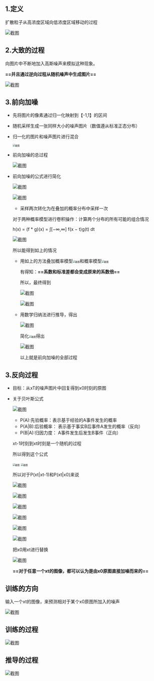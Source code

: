 ## 1.定义

扩散粒子从高浓度区域向低浓度区域移动的过程

![截图](c9ad379ceb16d9c7d3d8bb8dc75cab45.png)

## 2.大致的过程

向图片中不断地加入高斯噪声来模拟这种现象。

**==并且通过逆向过程从随机噪声中生成图片==**

![截图](c2b2886191aef3ed6b08b8ba23b9492f.png)

## 3.前向加噪

- 先将图片的像素通过归一化映射到【-1,1】的区间
- 随机采样生成一张同样大小的噪声图片（数值遵从标准正态分布）
- 归一化的图片和噪声图片进行混合
  
  <img src="7bc323c13b28133c57a3d205258704e0.png" alt="截图" style="zoom:50%;" />
- 前向加噪的总过程
  
  ![截图](61ac4f6c8659fa82e3f3d4ecdfdc2400.png)

- 前向加噪的公式进行简化
  
  ![截图](150c903af6e3a0439b6427abe949be7a.png)
  
  ![截图](4abab97511d024f08447ed157b4e337c.png)
  -  采样两次转化为在叠加的概率分布中采样一次
    
    对于两种概率模型进行卷积操作：计算两个分布的所有可能的组合情况
    
    h(x) = (f * g)(x) = ∫[−∞,∞] f(x − t)g(t) dt
    
    ![截图](aa82c17081bc6014d1cf4c6ec924d74e.png)
    
    所以能得到如上的情况
  - 用如上的方法叠加概率模型<img src="0068e7a4ae5618afa62ccab96b34db39.png" alt="截图" style="zoom:50%;" />和概率模型<img src="86aecc8d1f349015d737cc93d57860cc.png" alt="截图" style="zoom:50%;" />
    
    有得知：**==系数和标准差都会变成原来的系数倍==**
    
    所以，最终得到
    
    ![截图](c69536c07c64fa78647c418ce6adc133.png)
    
    ![截图](0639289b5828c14fa9a0e2f68fd4ba6b.png)
  - 用数学归纳法进行推导，得出
    
    ![截图](981028cb050288271dd6c4eb1b0dfb53.png)
    
    简化<img src="e89d3584c2edb672ce56cfe27b8b9c24.png" alt="截图" style="zoom:50%;" />得出
    
    ![截图](a49bb4cf43dd0795efc9b38b947b6d76.png)
    
    以上就是前向加噪的全部过程

## 3.反向过程

- 目标：从xT的噪声图片中回复得到x0时刻的原图
- 关于贝叶斯公式
  
  ![截图](7692fd209e03422a0d74c5581bc4ae4f.png)
  - P(A):先验概率：表示基于经验的A事件发生的概率
  - P(A|B):后验概率： 表示基于事实B后事件A发生的概率（反向）
  - P(B|A):归因力度： A事件发生后发生B事件（正向）
  
  xt-1时刻到xt时刻是一个随机的过程
  
  所以得到这个公式
  
  <img src="c324dd54c95652446ab0f952acb60636.png" alt="截图" style="zoom:50%;" />
  
  <img src="24d5443462507e180ac3aa37bbfc6c05.png" alt="截图" style="zoom:50%;" />
  
  所以对于P(xt|xt-1)和P(xt|x0)来说
  
  ![截图](84247bda349e3d4ece834c7cbe70690c.png)
  
  ![截图](b9762a73d0dca374338c6bd7ae112c87.png)
  
  ![截图](400c51f9eb833a76922d1dd0e28ba4a3.png)
  
  ![截图](e3bac75604879a69b2571a202870d5ee.png)
  
  ![截图](9eb34f2d31c42972c49e5fa28f17f7ca.png)
  
  ![截图](f0a2971dd139cc06d5efb84d9e51b1c7.png)
  
  把x0用xt进行替换
  
  ![截图](215c9f4d8e6e5a25c536de07123ccc74.png)
  
  **==对于任意一个xt的图像，都可以认为是由x0原图直接加噪而来的==**

## 训练的方向

输入一个xt的图像，来预测相对于某个x0原图所加入的噪声

![截图](aa085e34db843344e127a5fe1c9fdcdb.png)

## 训练的过程

![截图](6c3c21a80924235d6a5c602ded3e11e7.png)

## 推导的过程

![截图](54946dfd2909bc13359ca40404adcc85.png)